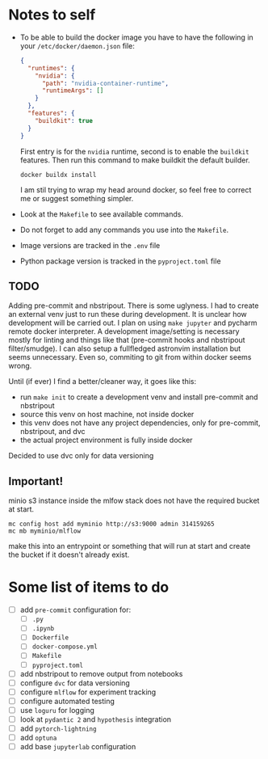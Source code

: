 # Notes to self

- To be able to build the docker image you have to have the following in your `/etc/docker/daemon.json` file:

  ```json
  {
    "runtimes": {
      "nvidia": {
        "path": "nvidia-container-runtime",
        "runtimeArgs": []
      }
    },
    "features": {
      "buildkit": true
    }
  }
  ```

  First entry is for the `nvidia` runtime, second is to enable the `buildkit` features.
  Then run this command to make buildkit the default builder.

  ```
  docker buildx install
  ```

  I am stil trying to wrap my head around docker, so feel free to correct me or suggest something simpler.

- Look at the `Makefile` to see available commands.
- Do not forget to add any commands you use into the `Makefile`.
- Image versions are tracked in the `.env` file
- Python package version is tracked in the `pyproject.toml` file

## TODO

Adding pre-commit and nbstripout. There is some uglyness. I had to create an external venv just to run these during development.
It is unclear how development will be carried out. I plan on using `make jupyter` and pycharm remote docker interpreter.
A development image/setting is necessary mostly for linting and things like that (pre-commit hooks and nbstripout filter/smudge).
I can also setup a fullfledged astronvim installation but seems unnecessary. Even so, commiting to git from within docker seems wrong.

Until (if ever) I find a better/cleaner way, it goes like this:

- run `make init` to create a development venv and install pre-commit and nbstripout
- source this venv on host machine, not inside docker
- this venv does not have any project dependencies, only for pre-commit, nbstripout, and dvc
- the actual project environment is fully inside docker

Decided to use dvc only for data versioning

## Important!

minio s3 instance inside the mlfow stack does not have the required bucket at start.

```
mc config host add myminio http://s3:9000 admin 314159265
mc mb myminio/mlflow
```

make this into an entrypoint or something that will run at start and create the bucket if it doesn't already exist.

# Some list of items to do

- [ ] add `pre-commit` configuration for:
  - [ ] `.py`
  - [ ] `.ipynb`
  - [ ] `Dockerfile`
  - [ ] `docker-compose.yml`
  - [ ] `Makefile`
  - [ ] `pyproject.toml`
- [ ] add nbstripout to remove output from notebooks
- [ ] configure `dvc` for data versioning
- [ ] configure `mlflow` for experiment tracking
- [ ] configure automated testing
- [ ] use `loguru` for logging
- [ ] look at `pydantic 2` and `hypothesis` integration
- [ ] add `pytorch-lightning`
- [ ] add `optuna`
- [ ] add base `jupyterlab` configuration
